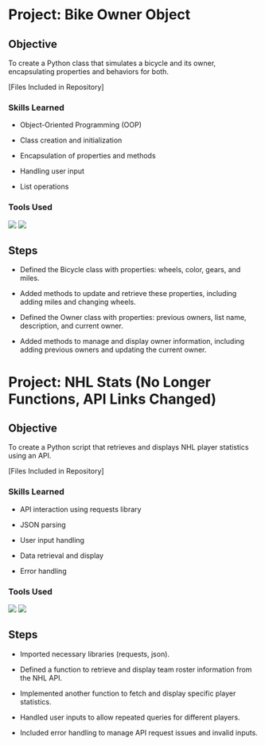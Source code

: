 # Project: Bike Owner Object

## Objective

To create a Python class that simulates a bicycle and its owner, encapsulating properties and behaviors for both.

[Files Included in Repository]

### Skills Learned

- Object-Oriented Programming (OOP)
  
- Class creation and initialization
  
- Encapsulation of properties and methods
  
- Handling user input
  
- List operations

### Tools Used

<div>
    <img src="https://img.shields.io/badge/-Visual%20Studio-5C2D91?&style=for-the-badge&logo=Visual%20Studio&logoColor=white" />
    <img src="https://img.shields.io/badge/-Python-3776AB?&style=for-the-badge&logo=Python&logoColor=white" />
</div>

## Steps

- Defined the Bicycle class with properties: wheels, color, gears, and miles.

- Added methods to update and retrieve these properties, including adding miles and changing wheels.

- Defined the Owner class with properties: previous owners, list name, description, and current owner.

- Added methods to manage and display owner information, including adding previous owners and updating the current owner.

# Project: NHL Stats (No Longer Functions, API Links Changed)

## Objective

To create a Python script that retrieves and displays NHL player statistics using an API.

[Files Included in Repository]

### Skills Learned

- API interaction using requests library
  
- JSON parsing
  
- User input handling
  
- Data retrieval and display
  
- Error handling

### Tools Used

<div>
    <img src="https://img.shields.io/badge/-Visual%20Studio-5C2D91?&style=for-the-badge&logo=Visual%20Studio&logoColor=white" />
    <img src="https://img.shields.io/badge/-Python-3776AB?&style=for-the-badge&logo=Python&logoColor=white" />
</div>

## Steps

- Imported necessary libraries (requests, json).

- Defined a function to retrieve and display team roster information from the NHL API.

- Implemented another function to fetch and display specific player statistics.

- Handled user inputs to allow repeated queries for different players.

- Included error handling to manage API request issues and invalid inputs. 

